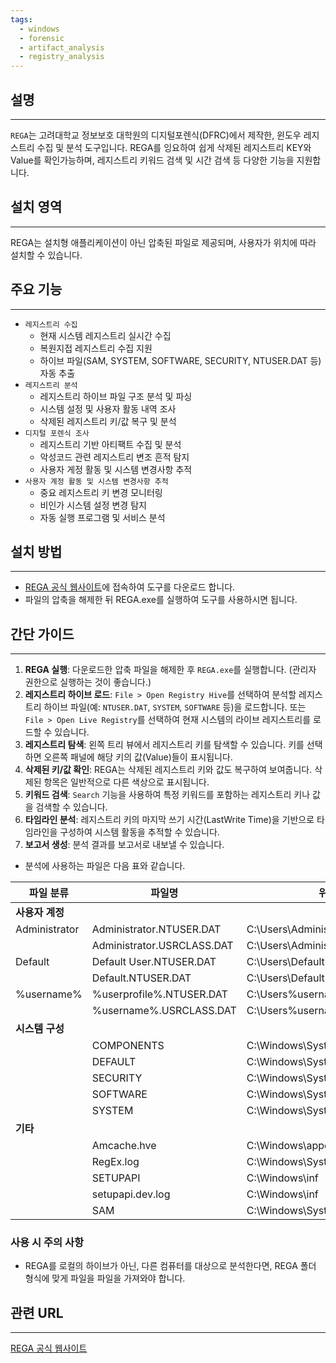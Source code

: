 ```yaml
---
tags:
  - windows
  - forensic
  - artifact_analysis
  - registry_analysis
---
```

## 설명
---
`REGA`는 고려대학교 정보보호 대학원의 디지털포렌식(DFRC)에서 제작한, 윈도우 레지스트리 수집 및 분석 도구입니다. REGA를 잉요하여 쉽게 삭제된 레지스트리 KEY와 Value를 확인가능하며, 레지스트리 키워드 검색 및 시간 검색 등 다양한 기능을 지원합니다. 

## 설치 영역
---
REGA는 설치형 애플리케이션이 아닌 압축된 파일로 제공되며, 사용자가 위치에 따라 설치할 수 있습니다.

## 주요 기능
---
- `레지스트리 수집`
	- 현재 시스템 레지스트리 실시간 수집
	- 복원지접 레지스트리 수집 지원
	- 하이브 파일(SAM, SYSTEM, SOFTWARE, SECURITY, NTUSER.DAT 등) 자동 추출
- `레지스트리 분석`
	- 레지스트리 하이브 파일 구조 분석 및 파싱
	- 시스템 설정 및 사용자 활동 내역 조사
	- 삭제된 레지스트리 키/값 복구 및 분석
- `디지털 포렌식 조사`
	- 레지스트리 기반 아티팩트 수집 및 분석
	- 악성코드 관련 레지스트리 변조 흔적 탐지
	- 사용자 게정 활동 및 시스템 변경사항 추적
- `사용자 계정 활동 및 시스템 변경사항 추적`
	- 중요 레지스트리 키 변경 모니터링
	- 비인가 시스템 설정 변경 탐지
	- 자동 실행 프로그램 및 서비스 분석

## 설치 방법
---
- [REGA 공식 웹사이트](https://dfrc.korea.ac.kr/infra_dfrc_tools/?q=YToxOntzOjEyOiJrZXl3b3JkX3R5cGUiO3M6MzoiYWxsIjt9&bmode=view&idx=14616120&t=board)에 접속하여 도구를 다운로드 합니다.
- 파일의 압축을 해제한 뒤 REGA.exe를 실행하여 도구를 사용하시면 됩니다.

## 간단 가이드
---
1.  **REGA 실행**: 다운로드한 압축 파일을 해제한 후 `REGA.exe`를 실행합니다. (관리자 권한으로 실행하는 것이 좋습니다.)
2.  **레지스트리 하이브 로드**: `File > Open Registry Hive`를 선택하여 분석할 레지스트리 하이브 파일(예: `NTUSER.DAT`, `SYSTEM`, `SOFTWARE` 등)을 로드합니다. 또는 `File > Open Live Registry`를 선택하여 현재 시스템의 라이브 레지스트리를 로드할 수 있습니다.
3.  **레지스트리 탐색**: 왼쪽 트리 뷰에서 레지스트리 키를 탐색할 수 있습니다. 키를 선택하면 오른쪽 패널에 해당 키의 값(Value)들이 표시됩니다.
4.  **삭제된 키/값 확인**: REGA는 삭제된 레지스트리 키와 값도 복구하여 보여줍니다. 삭제된 항목은 일반적으로 다른 색상으로 표시됩니다.
5.  **키워드 검색**: `Search` 기능을 사용하여 특정 키워드를 포함하는 레지스트리 키나 값을 검색할 수 있습니다.
6.  **타임라인 분석**: 레지스트리 키의 마지막 쓰기 시간(LastWrite Time)을 기반으로 타임라인을 구성하여 시스템 활동을 추적할 수 있습니다.
7.  **보고서 생성**: 분석 결과를 보고서로 내보낼 수 있습니다.

- 분석에 사용하는 파일은 다음 표와 같습니다.

| 파일 분류         | 파일명                        | 위치                            |
| ------------- | -------------------------- | ----------------------------- |
| **사용자 계정**    |                            |                               |
| Administrator | Administrator.NTUSER.DAT   | C:\Users\Administrator        |
|               | Administrator.USRCLASS.DAT | C:\Users\Administrator        |
| Default       | Default User.NTUSER.DAT    | C:\Users\Default              |
|               | Default.NTUSER.DAT         | C:\Users\Default              |
| %username%    | %userprofile%.NTUSER.DAT   | C:\Users%username%            |
|               | %username%.USRCLASS.DAT    | C:\Users%username%            |
| **시스템 구성**    |                            |                               |
|               | COMPONENTS                 | C:\Windows\System32\config    |
|               | DEFAULT                    | C:\Windows\System32\config    |
|               | SECURITY                   | C:\Windows\System32\config    |
|               | SOFTWARE                   | C:\Windows\System32\config    |
|               | SYSTEM                     | C:\Windows\System32\config    |
| **기타**        |                            |                               |
|               | Amcache.hve                | C:\Windows\appcompat\Programs |
|               | RegEx.log                  | C:\Windows\System32\config    |
|               | SETUPAPI                   | C:\Windows\inf                |
|               | setupapi.dev.log           | C:\Windows\inf                |
|               | SAM                        | C:\Windows\System32\config    |

### 사용 시 주의 사항
- REGA를 로컬의 하이브가 아닌, 다른 컴퓨터를 대상으로 분석한다면, REGA 폴더 형식에 맞게 파일을 파일을 가져와야 합니다.

## 관련 URL
---
[REGA 공식 웹사이트](https://dfrc.korea.ac.kr/infra_dfrc_tools/?q=YToxOntzOjEyOiJrZXl3b3JkX3R5cGUiO3M6MzoiYWxsIjt9&bmode=view&idx=14616120&t=board)
